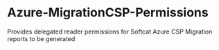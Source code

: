 # Azure-MigrationCSP-Permissions
Provides delegated reader permissions for Softcat Azure CSP Migration reports to be generated
